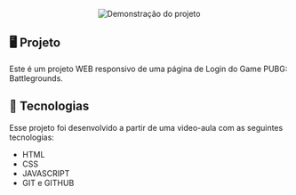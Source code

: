 <p align="center">
  <img src="./github/preview.png" alt="Demonstração do projeto" width=""100%>
</p>

## 🖥️ Projeto
Este é um projeto WEB responsivo de uma página de Login do Game PUBG: Battlegrounds.

## 🚀 Tecnologias
Esse projeto foi desenvolvido a partir de uma video-aula com as seguintes tecnologias:

- HTML
- CSS
- JAVASCRIPT
- GIT e GITHUB